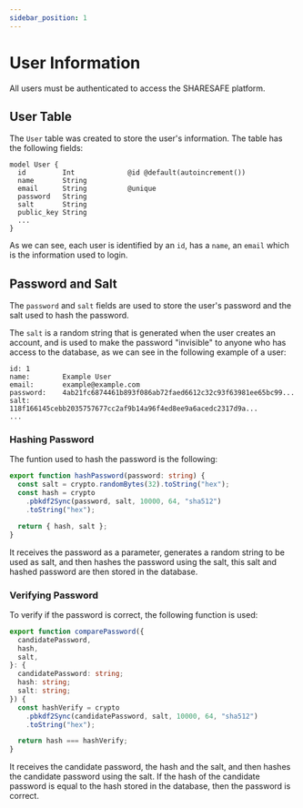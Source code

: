 ```yaml
---
sidebar_position: 1
---
```


# User Information

All users must be authenticated to access the SHARESAFE platform.

## User Table

The `User` table was created to store the user's information.
The table has the following fields:

```prisma
model User {
  id         Int             @id @default(autoincrement())
  name       String
  email      String          @unique
  password   String
  salt       String
  public_key String
  ...
}
```

As we can see, each user is identified by an `id`, has a `name`, an `email` which is the information used to login.

## Password and Salt

The `password` and `salt` fields are used to store the user's password and the salt used to hash the password.

The `salt` is a random string that is generated when the user creates an account, and is used to make the password "invisible" to anyone who has access to the database, as we can see in the following example of a user:

```
id: 1
name:        Example User
email:       example@example.com
password:    4ab21fc6874461b893f086ab72faed6612c32c93f63981ee65bc99...
salt:        118f166145cebb2035757677cc2af9b14a96f4ed8ee9a6acedc2317d9a...
...
```

### Hashing Password

The funtion used to hash the password is the following:

```typescript title="hashPassword function"
export function hashPassword(password: string) {
  const salt = crypto.randomBytes(32).toString("hex");
  const hash = crypto
    .pbkdf2Sync(password, salt, 10000, 64, "sha512")
    .toString("hex");

  return { hash, salt };
}
```

It receives the password as a parameter, generates a random string to be used as salt, and then hashes the password using the salt, this salt and hashed password are then stored in the database.

### Verifying Password

To verify if the password is correct, the following function is used:

```typescript title="comparePassword function"
export function comparePassword({
  candidatePassword,
  hash,
  salt,
}: {
  candidatePassword: string;
  hash: string;
  salt: string;
}) {
  const hashVerify = crypto
    .pbkdf2Sync(candidatePassword, salt, 10000, 64, "sha512")
    .toString("hex");

  return hash === hashVerify;
}
```

It receives the candidate password, the hash and the salt, and then hashes the candidate password using the salt.
If the hash of the candidate password is equal to the hash stored in the database, then the password is correct.
